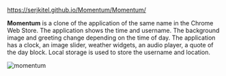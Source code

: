 https://serjkitel.github.io/Momentum/Momentum/

**Momentum** is a clone of the application of the same name in the Chrome Web Store. The application shows the time and username. The background image and greeting change depending on the time of day. The application has a clock, an image slider, weather widgets, an audio player, a quote of the day block. Local storage is used to store the username and location.

![momentum](https://github.com/serjKitel/Momentum/assets/119780938/6d5b51f4-e5ce-4d84-bcf4-e8af6850ec81)
